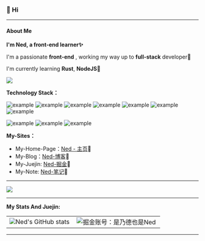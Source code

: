 ### 👋 Hi

<!--
**wangenze267/wangenze267** is a ✨ _special_ ✨ repository because its `README.md` (this file) appears on your GitHub profile.

Here are some ideas to get you started:

- 🔭 I’m currently working on ...
- 🌱 I’m currently learning ...
- 👯 I’m looking to collaborate on ...
- 🤔 I’m looking for help with ...
- 💬 Ask me about ...
- 📫 How to reach me: ...
- 😄 Pronouns: ...
- ⚡ Fun fact: ...
-->

---

#### About Me 

**I'm Ned, a front-end learner✨**

I'm a passionate **front-end** , working my way up to **full-stack** developer🔖

I'm currently learning **Rust**, **NodeJS**🚀

 ![](https://api.visitorbadge.io/api/VisitorHit?user=wangenze267&repo=github-visitors-badge&countColor=%237B1E7A)

**Technology Stack：**

![example](https://img.shields.io/badge/-HTML5-2C3E50?style=for-the-badge?style=flat&logo=HTML5) ![example](https://img.shields.io/badge/-CSS3-1572B6?style=for-the-badge?style=flat&logo=CSS3) ![example](https://img.shields.io/badge/-JavaScript-2C3E50?style=for-the-badge?style=flat&logo=JavaScript) ![example](https://img.shields.io/badge/-TypeScript-2C3E50?style=for-the-badge?style=flat&logo=TypeScript) ![example](https://img.shields.io/badge/-Vue.js-2C3E50?style=for-the-badge?style=flat&logo=Vue.js) ![example](https://img.shields.io/badge/-React.js-2C3E50?style=for-the-badge?style=flat&logo=React) ![example](https://img.shields.io/badge/-Node.js-2C3E50?style=for-the-badge?style=flat&logo=Node.js)

![example](https://img.shields.io/badge/-Git-2C3E50?style=for-the-badge?style=flat&logo=Git) ![example](https://img.shields.io/badge/-VSCode-007ACC?style=for-the-badge?style=flat&logo=VisualStudioCode) ![example](https://img.shields.io/badge/-Sublime-2C3E50?style=for-the-badge?style=flat&logo=SublimeText)

**My-Sites：**

- My-Home-Page：[Ned - 主页](https://www.wangez.site/)👀
- My-Blog：[Ned-博客](https://blog.wangez.site/)🐾
- My-Juejin: [Ned-掘金](https://juejin.cn/user/105972016875911)🎐
- My-Note: [Ned-笔记](https://note.wangez.site/)📓

---

<div align="left"> <img src="https://metrics.lecoq.io/wangenze267?template=classic&base.indepth=false&config.timezone=Asia%2FShanghai"> </div>

---

**My Stats And Juejin:**
<table>
  <tr>
    <td>
      <img src="https://github-readme-stats.vercel.app/api?username=wangenze267&show_icons=true&count_private=true&theme=vue-light&hide_border=true" alt="Ned's GitHub stats" style="zoom:100%;" align="left"/>
    </td>
    <td>
    <img src="https://4sdvg7tqbv.us.aircode.run/juejin?uid=105972016875911&hide_border=true" alt="掘金账号：是乃德也是Ned" style="zoom:100%;" align="left"/>
    </td>
  </tr>
</table>

---

